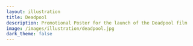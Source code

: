 ```yaml
---
layout: illustration
title: Deadpool
description: Promotional Poster for the launch of the Deadpool film
image: /images/illustration/deadpool.jpg
dark_theme: false
---
```

